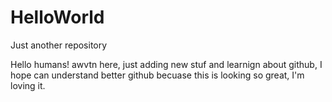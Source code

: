 # HelloWorld
Just another repository

Hello humans!
awvtn here, just adding new stuf and learnign about github,
I hope can understand better github becuase this is looking
so great, I'm loving it.
